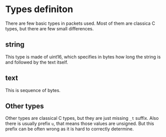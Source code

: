 # Types definiton

There are few basic types in packets used. Most of them are classica C types, but there are few small differences.

## string

This type is made of uint16, which specifies in bytes how long the string is and followed by the text itself.

## text

This is sequence of bytes.

## Other types

Other types are classical C types, but they are just missing `_t` suffix. Also there is usually prefix `u`, that means those values are unsigned. But this prefix can be often wrong as it is hard to correctly determine.
